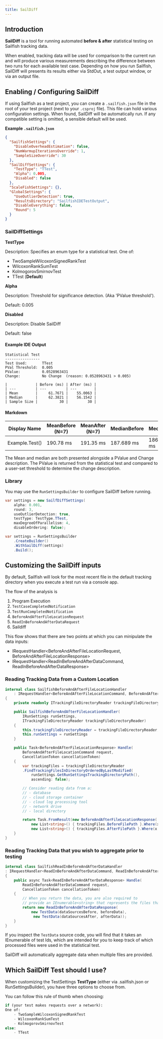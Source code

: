 ```yaml
---
title: SailDiff
---
```


## Introduction

**SailDiff** is a tool for running automated **before & after** statistical testing on Sailfish tracking data.

When enabled, tracking data will be used for comparison to the current run and will produce various measurements describing the difference between two runs for each available test case. Depending on how you run Sailfish, SailDiff will presents its results either via StdOut, a test output window, or via an output file.

## Enabling / Configuring SailDiff

If using Sailfish as a test project, you can create a `.sailfish.json` file in the root of your test project (next to your `.csproj` file). This file can hold various configuration settings. When found, SailDiff will be automatically run. If any compatible setting is omitted, a sensible default will be used.

**Example `.sailfish.json`**

```json
{
  "SailfishSettings": {
    "DisableOverheadEstimation": false,
    "NumWarmupIterationsOverride": 1,
    "SampleSizeOverride": 30
  },
  "SailDiffSettings": {
    "TestType": "TTest",
    "Alpha": 0.005,
    "Disabled": false
  },
  "ScaleFishSettings": {},
  "GlobalSettings": {
    "UseOutlierDetection": true,
    "ResultsDirectory": "SailfishIDETestOutput",
    "DisableEverything": false,
    "Round": 5
  }
}
```

### SailDiffSettings

**TestType**

Description: Specifies an enum type for a statistical test. One of:

  - TwoSampleWilcoxonSignedRankTest
  - WilcoxonRankSumTest
  - KolmogorovSmirnovTest
  - TTest (**Default**)



**Alpha**

Description: Threshold for significance detection. (Aka 'PValue threshold').

Default: 0.005

**Disabled**

Description: Disable SailDiff

Default: false


#### Example IDE Output

```
Statistical Test
----------------
Test Used:       TTest
PVal Threshold:  0.005
PValue:          0.0528963431
Change:          No Change  (reason: 0.0528963431 > 0.005)

|             | Before (ms) | After (ms) |
| ---         | ---         | ---        |
| Mean        |     61.7671 |    55.0063 |
| Median      |     62.3821 |    56.1542 |
| Sample Size |          30 |         30 |
```

#### Markdown

| Display Name   | MeanBefore (N=7) | MeanAfter (N=7) | MedianBefore | MedianAfter | PValue  | Change Description |
| -------------- | ---------------- | --------------- | ------------ | ----------- | ------- | ------------------ |
| Example.Test() | 190.78 ms        | 191.35 ms       | 187.689 ms   | 186.9367 ms | 0.89023 | No Change          |

The Mean and median are both presented alongside a PValue and Change description. The PValue is returned from the statistical test and compared to a user-set threshold to determine the change description.

### Library

You may use the `RunSettingsBuilder` to configure SailDiff before running.

```csharp
var settings = new SailfDiffSettings(
    alpha: 0.001,
    round: 3,
    useOutlierDetection: true,
    testType: TestType.TTest,
    maxDegreeOfParallelism: 4,
    disableOrdering: false);

var settings = RunSettingsBuilder
    .CreateBuilder()
    .WithSailDiff(settings)
    .Build();
```

## Customizing the SailDiff inputs

By default, Sailfish will look for the most recent file in the default tracking directory when you execute a test run via a console app.

The flow of the analysis is

1. Program Execution
1. `TestCaseCompletedNotification`
1. `TestRunCompletedNotification`
1. `BeforeAndAfterFileLocationRequest`
1. `ReadInBeforeAndAfterDataRequest`
1. Saildiff

This flow shows that there are two points at which you can minipulate the data inputs:

- IRequestHandler<BeforeAndAfterFileLocationRequest, BeforeAndAfterFileLocationResponse>
- IRequestHandler<ReadInBeforeAndAfterDataCommand, ReadInBeforeAndAfterDataResponse>

### Reading Tracking Data from a Custom Location

```csharp
internal class SailfishBeforeAndAfterFileLocationHandler
    : IRequestHandler<BeforeAndAfterFileLocationCommand, BeforeAndAfterFileLocationResponse>
{
    private readonly ITrackingFileDirectoryReader trackingFileDirectoryReader;

    public SailfishBeforeAndAfterFileLocationHandler(
        IRunSettings runSettings,
        ITrackingFileDirectoryReader trackingFileDirectoryReader)
    {
        this.trackingFileDirectoryReader = trackingFileDirectoryReader;
        this.runSettings = runSettings
    }

    public Task<BeforeAndAfterFileLocationResponse> Handle(
        BeforeAndAfterFileLocationCommand request,
        CancellationToken cancellationToken)
    {
        var trackingFiles = trackingFileDirectoryReader
        .FindTrackingFilesInDirectoryOrderedByLastModified(
            runSettings.GetRunSettingsTrackingDirectoryPath(),
            ascending: false);

        // Consider reading data from a:
        // - database
        // - cloud storage container
        // - cloud log processing tool
        // - network drive
        // - local directory

        return Task.FromResult(new BeforeAndAfterFileLocationResponse(
            new List<string>() { trackingFiles.BeforeFilePath }.Where(x => !string.IsNullOrEmpty(x)),
            new List<string>() { trackingFiles.AfterFilePath }.Where(x => !string.IsNullOrEmpty(x))));
    }
}
```

### Reading Tracking Data that you wish to aggregate prior to testing

```csharp
internal class SailfishReadInBeforeAndAfterDataHandler
: IRequestHandler<ReadInBeforeAndAfterDataCommand, ReadInBeforeAndAfterDataResponse>
{
    public async Task<ReadInBeforeAndAfterDataResponse> Handle(
        ReadInBeforeAndAfterDataCommand request,
        CancellationToken cancellationToken)
    {
        // When you return the data, you are also required to
        // provide an IEnumerable<string> that represents the files that were used.
        return new ReadInBeforeAndAfterDataResponse(
            new TestData(dataSourcesBefore, beforeData),
             new TestData(dataSourcesAfter, afterData));
    }
}
```

If you inspect the `TestData` source code, you will find that it takes an IEnumerable of test Ids, which are intended for you to keep track of which processed files were used in the statistical test.

SailDiff will automatically aggregate data when multiple files are provided.

## Which SailDiff Test should I use?

When customizing the TestSettings **TestType** (either via .sailfish.json or RunSettingsBuilder), you have three options to choose from.

You can follow this rule of thumb when choosing:

```python
if (your test makes requests over a network):
One of:
    - TwoSampleWilcoxonSignedRankTest
    - WilcoxonRankSumTest
    - KolmogorovSmirnovTest
else:
    - TTest
```
